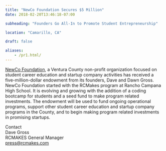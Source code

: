 ```yaml
---
title: "NewCo Foundation Secures $5 Million"
date: 2018-02-20T13:46:18-07:00

subheading: "Founders Go All-In to Promote Student Entrepreneurship"

location: "Camarillo, CA"

draft: false

aliases:
    - /pr1.html/
---
```


[NewCo Foundation](https://www.newco.foundation/), a Ventura County non-profit organization focused on student career education and startup company activities has received a five-million-dollar endowment from its founders, Dave and Dawn Gross. NewCo Foundation started with the RCMakes program at Rancho Campana High School. It is evolving and growing with the addition of a coding bootcamp for students and a seed fund to make program related investments.  The endowment will be used to fund ongoing operational programs, support other student career education and startup company programs in the County, and to begin making program related investments in promising startups.

Contact  
Dave Gross  
RCMAKES General Manager  
press@rcmakes.com